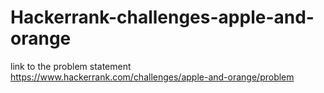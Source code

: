# Hackerrank-challenges-apple-and-orange
link to the problem statement
https://www.hackerrank.com/challenges/apple-and-orange/problem
